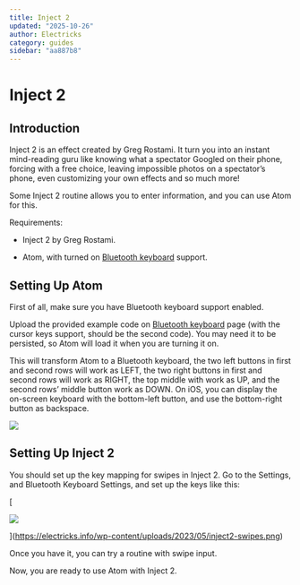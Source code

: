 ```yaml
---
title: Inject 2
updated: "2025-10-26"
author: Electricks
category: guides
sidebar: "aa887b8"
---
```


# Inject 2

## Introduction

Inject 2 is an effect created by Greg Rostami. It turn you into an instant mind-reading guru like knowing what a spectator Googled on their phone, forcing with a free choice, leaving impossible photos on a spectator’s phone, even customizing your own effects and so much more!

Some Inject 2 routine allows you to enter information, and you can use Atom for this.

Requirements:

- Inject 2 by Greg Rostami.

- Atom, with turned on [Bluetooth keyboard](https://electricks.info/docs/atom-remote/bluetooth-keyboard/) support.

## Setting Up Atom

First of all, make sure you have Bluetooth keyboard support enabled.

Upload the provided example code on [Bluetooth keyboard](https://electricks.info/docs/atom-remote/bluetooth-keyboard/) page (with the cursor keys support, should be the second code). You may need it to be persisted, so Atom will load it when you are turning it on.

This will transform Atom to a Bluetooth keyboard, the two left buttons in first and second rows will work as LEFT, the two right buttons in first and second rows will work as RIGHT, the top middle with work as UP, and the second rows’ middle button work as DOWN. On iOS, you can display the on-screen keyboard with the bottom-left button, and use the bottom-right button as backspace.

[![](https://electricks.info/wp-content/uploads/2023/05/atom-cursor-1024x658.png)](https://electricks.info/wp-content/uploads/2023/05/atom-cursor.png)

## Setting Up Inject 2

You should set up the key mapping for swipes in Inject 2. Go to the Settings, and Bluetooth Keyboard Settings, and set up the keys like this:

[

![](https://electricks.info/wp-content/uploads/2023/05/inject2-swipes-724x1024.png)

](https://electricks.info/wp-content/uploads/2023/05/inject2-swipes.png)

Once you have it, you can try a routine with swipe input.

Now, you are ready to use Atom with Inject 2.
